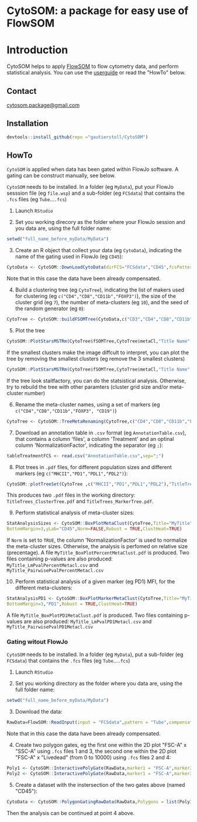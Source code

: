 CytoSOM: a package for easy use of FlowSOM
==========================================
Introduction
==============
CytoSOM helps to apply [FlowSOM](https://github.com/SofieVG/FlowSOM) to flow cytometry data, and perform statistical analysis. You can use the [userguide](https://github.com/gautierstoll/CytoSOM/blob/master/CytoSOM%20User%20Guide.pdf) or read the "HowTo" below.

## Contact
cytosom.package@gmail.com

## Installation

```R
devtools::install_github(repo ="gautierstoll/CytoSOM")
```

## HowTo

`CytoSOM` is applied when data has been gated within FlowJo software. A gating can be construct manually, see below.

`CytoSOM` needs to be installed. In a folder (eg `MyData`), put your FlowJo sesssion file (eg `file.wsp`) and a sub-folder (eg `FCSdata`) that contains the `.fcs` files (eg `Tube`...`.fcs`)

1. Launch `RStudio`

2. Set you working direcory as the folder where your FlowJo session and you data are, using the full folder name:
```R
setwd("full_name_before_myData/MyData")
```

3. Create an R object that collect your data (eg `CytoData`), indicating the name of the gating used in FlowJo (eg `CD45`):
```R
CytoData <- CytoSOM::DownLoadCytoData(dirFCS="FCSdata","CD45",fcsPattern = "Tube",compensate=FALSE)
```
Note that in this case the data have been already compensated.

4. Build a clustering tree (eg `CytoTree`), indicating the list of makers used for clustering (eg `c("CD4","CD8","CD11b","FOXP3")`), the size of the cluster grid (eg `7`), the number of meta-clusters (eg `10`), and the seed of the random generator (eg `0`):
```R
CytoTree <- CytoSOM::buildFSOMTree(CytoData,c("CD3","CD4","CD8","CD11b","FOXP3", "CD19"),7,25,0)
```

5. Plot the tree
```R
CytoSOM::PlotStarsMSTRm(CytoTree$fSOMTree,CytoTree$metaCl,"Title Name",0)
```
If the smallest clusters make the image diffcult to interpret, you can plot the tree by removing the smallest clusters (eg remove the 3 smallest clusters)
```R
CytoSOM::PlotStarsMSTRm(CytoTree$fSOMTree,CytoTree$metaCl,"Title Name",3)
```
If the tree look staitfactory, you can do the statsistical analysis. Otherwise, try to rebuild the tree with other paramters (cluster grid size and/or meta-cluster number)

6. Rename the meta-cluster names, using a set of markers (eg `c("CD4","CD8","CD11b","FOXP3", "CD19")`)
```R
CytoTree <- CytoSOM::TreeMetaRenaming(CytoTree,c("CD4","CD8","CD11b","FOXP3", "CD19"),"shortRobustName")
```

7. Download an annotation table in `.csv` format (eg `AnnotationTable.csv`), that contains a column 'files', a column 'Treatment' and an optinal column 'NormalizationFactor', indicating the separator (eg `;`):
```R
tableTreatmentFCS <- read.csv("AnnotationTable.csv",sep=";")
```

8. Plot trees in `.pdf` files, for different population sizes and different markers (eg `c("MHCII","PD1","PDL1","PDL2")`):
```R
CytoSOM::plotTreeSet(CytoTree ,c("MHCII","PD1","PDL1","PDL2"),"TitleTrees",rmClNb=0,tableTreatmentFCS,globalScale=T)
```
This produces two `.pdf` files in the working directory: `TitleTrees_ClusterTree.pdf` and `TitleTrees_MarkerTree.pdf`.

9. Perform statistical analysis of meta-cluster sizes:
```R
StatAnalysisSizes <- CytoSOM::BoxPlotMetaClust(CytoTree,Title="MyTitle",tableTreatmentFCS,ControlTreatmen="PBS",
BottomMargin=3,yLab="CD45",Norm=FALSE,Robust = TRUE,ClustHeat=TRUE)
```
If `Norm` is set to `TRUE`, the column 'NormalizationFactor' is used to normalize the meta-cluster sizes. Otherwise, the analysis is perfomed on relative size (precentage). A file `MyTitle_BoxPlotPercentMetaClust.pdf` is produced. Two files containing p-values are also produced: `MyTitle_LmPvalPercentMetacl.csv` and `MyTitle_PairwisePvalPercentMetacl.csv`

10. Perform statistical analysis of a given marker (eg PD1) MFI, for the different meta-clusters:
```R
StatAnalysisPD1 <- CytoSOM::BoxPlotMarkerMetaClust(CytoTree,Title="MyTitle",tableTreatmentFCS,ControlTreatmen="PBS",
BottomMargin=3,"PD1",Robust = TRUE,ClustHeat=TRUE)
```
A file `MyTitle_BoxPlotPD1MetaClust.pdf` is produced. Two files containing p-values are also produced: `MyTitle_LmPvalPD1Metacl.csv` and `MyTitle_PairwisePvalPD1Metacl.csv`

### Gating witout FlowJo

`CytoSOM` needs to be installed. In a folder (eg `MyData`), put a sub-folder (eg `FCSdata`) that contains the `.fcs` files (eg `Tube`...`.fcs`)

1. Launch `RStudio`

2. Set you working directory as the folder where you data are, using the full folder name:
```R
setwd("full_name_before_myData/MyData")
```

3. Download the data:

```R
RawData=FlowSOM::ReadInput(input = "FCSdata",pattern = "Tube",compensate = F)
```
Note that in this case the data have been already compensated.

4. Create two polygon gates, eg the first one within the 2D plot "FSC-A" x "SSC-A" using `.fcs` files 1 and 3, the second one within the 2D plot "FSC-A" x "Livedead" (from 0 to 10000) using `.fcs` files 2 and 4:
```R
Poly1 <- CytoSOM::InteractivePolyGate(RawData,marker1 = "FSC-A",marker2 = "SSC-A",fcsFiles = c(1,3))
Poly2 <- CytoSOM::InteractivePolyGate(RawData,marker1 = "FSC-A",marker2 = "Livedead",fcsFiles = c(2,4),ylim=c(0,10000))
```

5. Create a dataset with the instersection of the two gates above (named "CD45"):
```R
CytoData <- CytoSOM::PolygonGatingRawData(RawData,Polygons = list(Poly1,Poly2),gatingName = "CD45”)
```

Then the analysis can be continued at point 4 above.
